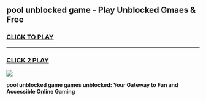 
## pool unblocked game - Play Unblocked Gmaes & Free
<h3>
<a href="https://news.freeplayer.one?title=pool_unblocked_game&ref=23F">CLICK TO PLAY</a></h3>
<hr>

<h3>
<a href="https://news.freeplayer.one?title=pool_unblocked_game&ref=23F">CLICK 2 PLAY</a>
  
</h3>

<a href="https://news.freeplayer.one?title=pool_unblocked_game&ref=23F/"><img src="https://clearcache.store/games.png"></a>


**pool unblocked game games unblocked: Your Gateway to Fun and Accessible Online Gaming**
